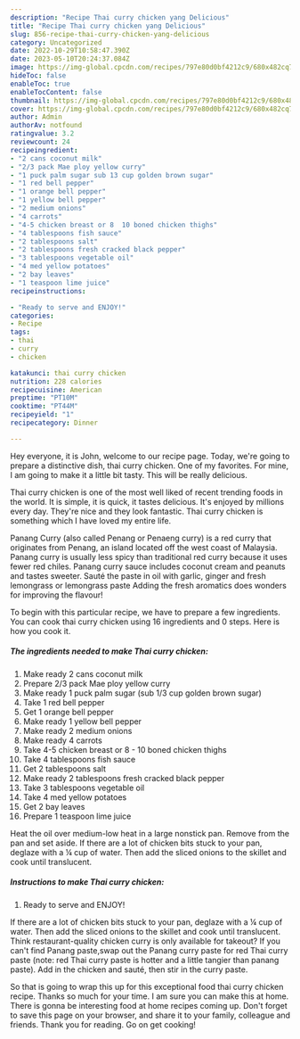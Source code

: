 ```yaml
---
description: "Recipe Thai curry chicken yang Delicious"
title: "Recipe Thai curry chicken yang Delicious"
slug: 856-recipe-thai-curry-chicken-yang-delicious
category: Uncategorized
date: 2022-10-29T10:58:47.390Z
date: 2023-05-10T20:24:37.084Z
image: https://img-global.cpcdn.com/recipes/797e80d0bf4212c9/680x482cq70/thai-curry-chicken-recipe-main-photo.jpg
hideToc: false
enableToc: true
enableTocContent: false
thumbnail: https://img-global.cpcdn.com/recipes/797e80d0bf4212c9/680x482cq70/thai-curry-chicken-recipe-main-photo.jpg
cover: https://img-global.cpcdn.com/recipes/797e80d0bf4212c9/680x482cq70/thai-curry-chicken-recipe-main-photo.jpg
author: Admin
authorAv: notfound
ratingvalue: 3.2
reviewcount: 24
recipeingredient:
- "2 cans coconut milk"
- "2/3 pack Mae ploy yellow curry"
- "1 puck palm sugar sub 13 cup golden brown sugar"
- "1 red bell pepper"
- "1 orange bell pepper"
- "1 yellow bell pepper"
- "2 medium onions"
- "4 carrots"
- "4-5 chicken breast or 8  10 boned chicken thighs"
- "4 tablespoons fish sauce"
- "2 tablespoons salt"
- "2 tablespoons fresh cracked black pepper"
- "3 tablespoons vegetable oil"
- "4 med yellow potatoes"
- "2 bay leaves"
- "1 teaspoon lime juice"
recipeinstructions:

- "Ready to serve and ENJOY!"
categories:
- Recipe
tags:
- thai
- curry
- chicken

katakunci: thai curry chicken 
nutrition: 228 calories
recipecuisine: American
preptime: "PT10M"
cooktime: "PT44M"
recipeyield: "1"
recipecategory: Dinner

---
```



Hey everyone, it is John, welcome to our recipe page. Today, we're going to prepare a distinctive dish, thai curry chicken. One of my favorites. For mine, I am going to make it a little bit tasty. This will be really delicious.

Thai curry chicken is one of the most well liked of recent trending foods in the world. It is simple, it is quick, it tastes delicious. It's enjoyed by millions every day. They're nice and they look fantastic. Thai curry chicken is something which I have loved my entire life.

Panang Curry (also called Penang or Penaeng curry) is a red curry that originates from Penang, an island located off the west coast of Malaysia. Panang curry is usually less spicy than traditional red curry because it uses fewer red chiles. Panang curry sauce includes coconut cream and peanuts and tastes sweeter. Sauté the paste in oil with garlic, ginger and fresh lemongrass or lemongrass paste Adding the fresh aromatics does wonders for improving the flavour!


To begin with this particular recipe, we have to prepare a few ingredients. You can cook thai curry chicken using 16 ingredients and 0 steps. Here is how you cook it.

<!--inarticleads1-->

##### The ingredients needed to make Thai curry chicken:

1. Make ready 2 cans coconut milk
1. Prepare 2/3 pack Mae ploy yellow curry
1. Make ready 1 puck palm sugar (sub 1/3 cup golden brown sugar)
1. Take 1 red bell pepper
1. Get 1 orange bell pepper
1. Make ready 1 yellow bell pepper
1. Make ready 2 medium onions
1. Make ready 4 carrots
1. Take 4-5 chicken breast or 8 - 10 boned chicken thighs
1. Take 4 tablespoons fish sauce
1. Get 2 tablespoons salt
1. Make ready 2 tablespoons fresh cracked black pepper
1. Take 3 tablespoons vegetable oil
1. Take 4 med yellow potatoes
1. Get 2 bay leaves
1. Prepare 1 teaspoon lime juice


Heat the oil over medium-low heat in a large nonstick pan. Remove from the pan and set aside. If there are a lot of chicken bits stuck to your pan, deglaze with a ¼ cup of water. Then add the sliced onions to the skillet and cook until translucent. 

<!--inarticleads2-->

##### Instructions to make Thai curry chicken:


1. Ready to serve and ENJOY!

If there are a lot of chicken bits stuck to your pan, deglaze with a ¼ cup of water. Then add the sliced onions to the skillet and cook until translucent. Think restaurant-quality chicken curry is only available for takeout? If you can&#39;t find Panang paste,swap out the Panang curry paste for red Thai curry paste (note: red Thai curry paste is hotter and a little tangier than panang paste). Add in the chicken and sauté, then stir in the curry paste. 

So that is going to wrap this up for this exceptional food thai curry chicken recipe. Thanks so much for your time. I am sure you can make this at home. There is gonna be interesting food at home recipes coming up. Don't forget to save this page on your browser, and share it to your family, colleague and friends. Thank you for reading. Go on get cooking!
